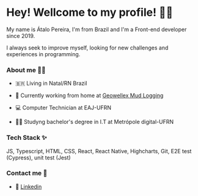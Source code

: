 # Hey! Wellcome to my profile! 👋😃

My name is Átalo Pereira, I'm from Brazil and I'm a Front-end developer since 2019.

I always seek to improve myself, looking for new challenges and experiences in programming.

###  About me 🙋‍♂️

- 🇧🇷 Living in Natal/RN Brazil

- 🏡 Currently working from home at [Geowellex Mud Logging](https://www.geowellex.com/)

- 💻 Computer Technician at EAJ-UFRN

- 👨‍🎓 Studyng bachelor's degree in I.T at Metrópole digital-UFRN


### Tech Stack ✨ 

JS, Typescript, HTML, CSS, React, React Native, Highcharts, Git, E2E test (Cypress), unit test (Jest)

### Contact me 💬
- 💼 [Linkedin](https://www.linkedin.com/in/atalo-pereira/)
